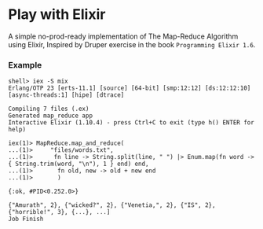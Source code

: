 # Play with Elixir 

A simple no-prod-ready implementation of The Map-Reduce Algorithm using Elixir, Inspired by Druper exercise in the book `Programming Elixir 1.6`.

### Example
```
shell> iex -S mix
Erlang/OTP 23 [erts-11.1] [source] [64-bit] [smp:12:12] [ds:12:12:10] [async-threads:1] [hipe] [dtrace]

Compiling 7 files (.ex)
Generated map_reduce app
Interactive Elixir (1.10.4) - press Ctrl+C to exit (type h() ENTER for help)

iex(1)> MapReduce.map_and_reduce(
...(1)>     "files/words.txt",
...(1)>      fn line -> String.split(line, " ") |> Enum.map(fn word -> { String.trim(word, "\n"), 1 } end) end,
...(1)>       fn old, new -> old + new end
...(1)>       )

{:ok, #PID<0.252.0>}

{"Amurath", 2}, {"wicked?", 2}, {"Venetia,", 2}, {"IS", 2}, {"horrible!", 3}, {...}, ...]
Job Finish

```
